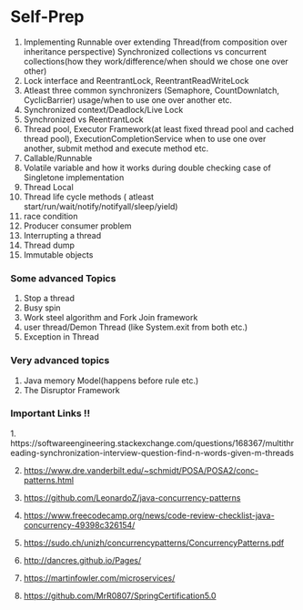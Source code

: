 # Self-Prep


1. Implementing Runnable over extending Thread(from composition over inheritance perspective)
Synchronized collections vs concurrent collections(how they work/difference/when should we chose one over other)
2. Lock interface and ReentrantLock, ReentrantReadWriteLock
3. Atleast three common synchronizers (Semaphore, CountDownlatch, CyclicBarrier) usage/when to use one over another etc.
4. Synchronized context/Deadlock/Live Lock
5. Synchronized vs ReentrantLock
6. Thread pool, Executor Framework(at least fixed thread pool and cached thread pool), ExecutionCompletionService when to use one over another, submit method and execute method etc.
7. Callable/Runnable
8. Volatile variable and how it works during double checking case of Singletone implementation
9. Thread Local
10. Thread life cycle methods ( atleast start/run/wait/notify/notifyall/sleep/yield)
11. race condition
12. Producer consumer problem
13. Interrupting a thread
14. Thread dump
15. Immutable objects

<h3>Some advanced Topics</h3>

1. Stop a thread
2. Busy spin
3. Work steel algorithm and Fork Join framework
4. user thread/Demon Thread (like System.exit from both etc.)
5. Exception in Thread

<h3>Very advanced topics</h3>

1. Java memory Model(happens before rule etc.)
2. The Disruptor Framework


<h3>Important Links !!</h3>
1. https://softwareengineering.stackexchange.com/questions/168367/multithreading-synchronization-interview-question-find-n-words-given-m-threads

2. https://www.dre.vanderbilt.edu/~schmidt/POSA/POSA2/conc-patterns.html

3. https://github.com/LeonardoZ/java-concurrency-patterns

4. https://www.freecodecamp.org/news/code-review-checklist-java-concurrency-49398c326154/

5. https://sudo.ch/unizh/concurrencypatterns/ConcurrencyPatterns.pdf

6. http://dancres.github.io/Pages/

7. https://martinfowler.com/microservices/

8. https://github.com/MrR0807/SpringCertification5.0
